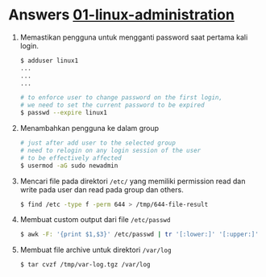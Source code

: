 # Answers [01-linux-administration](README.md)
1. Memastikan pengguna untuk mengganti password saat pertama kali login.
    ```bash
    $ adduser linux1
    ...
    ...
    ...

    # to enforce user to change password on the first login,
    # we need to set the current password to be expired
    $ passwd --expire linux1
    ```

1. Menambahkan pengguna ke dalam group
    ```bash
    # just after add user to the selected group
    # need to relogin on any login session of the user
    # to be effectively affected
    $ usermod -aG sudo newadmin
    ```

1. Mencari file pada direktori `/etc/` yang memiliki permission read dan write pada user dan read pada group dan others.
    ```bash
    $ find /etc -type f -perm 644 > /tmp/644-file-result
    ```

1. Membuat custom output dari file `/etc/passwd`
    ```bash
    $ awk -F: '{print $1,$3}' /etc/passwd | tr '[:lower:]' '[:upper:]'
    ```

1. Membuat file archive untuk direktori `/var/log`
    ```bash
    $ tar cvzf /tmp/var-log.tgz /var/log
    ```